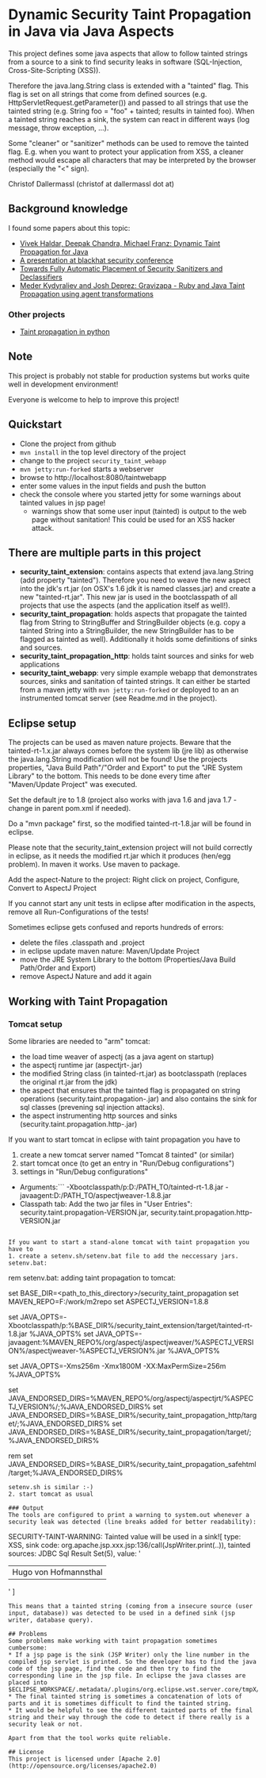 # Dynamic Security Taint Propagation in Java via Java Aspects

This project defines some java aspects that allow to follow tainted strings from a
source to a sink to find security leaks in software (SQL-Injection, Cross-Site-Scripting (XSS)).

Therefore the java.lang.String class is extended with a "tainted" flag. This flag is
set on all strings that come from defined sources (e.g. HttpServletRequest.getParameter())
and passed to all strings that use the tainted string (e.g. String foo = "foo" + tainted;
results in tainted foo). When a tainted string reaches a sink, the system can react in
different ways (log message, throw exception, ...).

Some "cleaner" or "sanitizer" methods can be used to remove the tainted flag. E.g. when
you want to protect your application from XSS, a cleaner method would escape all
characters that may be interpreted by the browser (especially the "<" sign).

Christof Dallermassl (christof at dallermassl dot at)

## Background knowledge

I found some papers about this topic:
* [Vivek Haldar, Deepak Chandra, Michael Franz: Dynamic Taint Propagation for Java](http://www.acsac.org/2005/papers/45.pdf)
* [A presentation at blackhat security conference](http://www.blackhat.com/presentations/bh-dc-08/Chess-West/Presentation/bh-dc-08-chess-west.pdf)
* [Towards Fully Automatic Placement of Security
Sanitizers and Declassifiers](http://research.microsoft.com/en-us/um/people/livshits/papers/tr/autosani_tr.pdf)
* [Meder Kydyraliev and Josh Deprez: Gravizapa - Ruby and Java Taint Propagation using agent transformations](http://conference.hitb.org/hitbsecconf2012kul/materials/D1T2%20-%20Meder%20Kydyraliev%20-%20Defibrilating%20Web%20Security.pdf)

### Other projects

* [Taint propagation in python](https://github.com/felixgr/pytaint/)

## Note
This project is probably not stable for production systems but works quite well in development environment!

Everyone is welcome to help to improve this project!

## Quickstart

* Clone the project from github
* ```mvn install``` in the top level directory of the project
* change to the project ```security_taint_webapp```
* ```mvn jetty:run-forked``` starts a webserver 
* browse to http://localhost:8080/taintwebapp
* enter some values in the input fields and push the button
* check the console where you started jetty for some warnings about tainted values in jsp page!
  * warnings show that some user input (tainted) is output to the web page without sanitation! This
    could be used for an XSS hacker attack.

## There are multiple parts in this project
* **security_taint_extension**: contains aspects that extend java.lang.String (add property
  "tainted"). Therefore you need to weave the new aspect into the jdk's rt.jar (on OSX's
  1.6 jdk it is named classes.jar) and create a new "tainted-rt.jar". This new jar is
  used in the bootclasspath of all projects that use the aspects (and the application
  itself as well!).
* **security_taint_propagation**: holds aspects that propagate the tainted flag from
  String to StringBuffer and StringBuilder objects (e.g. copy a tainted String into
  a StringBuilder, the new StringBuilder has to be flagged as tainted as well).
  Additionally it holds some definitions of sinks and sources.
* **security_taint_propagation_http**: holds taint sources and sinks for web applications
* **security_taint_webapp**: very simple example webapp that demonstrates sources, sinks
  and sanitation of tainted strings. It can either be started from a maven jetty with 
  ```mvn jetty:run-forked``` or deployed to an an instrumented tomcat
  server (see Readme.md in the project).

## Eclipse setup
The projects can be used as maven nature projects. Beware that the tainted-rt-1.x.jar
always comes before the system lib (jre lib) as otherwise the java.lang.String modification
will not be found! Use the projects properties, "Java Build Path"/"Order and Export" to put the
"JRE System Library" to the bottom. This needs to be done every time after "Maven/Update Project"
was executed.

Set the default jre to 1.8 (project also works with java 1.6 and java 1.7 - change in parent pom.xml if needed).

Do a "mvn package" first, so the modified tainted-rt-1.8.jar will be found in eclipse.

Please note that the security_taint_extension project will not build correctly in eclipse, as
it needs the modified rt.jar which it produces (hen/egg problem). In maven it works.
Use maven to package.

Add the aspect-Nature to the project: Right click on project, Configure, Convert to AspectJ Project

If you cannot start any unit tests in eclipse after modification in the aspects, remove all
Run-Configurations of the tests!

Sometimes eclipse gets confused and reports hundreds of errors:
* delete the files .classpath and .project
* in eclipse update maven nature: Maven/Update Project
* move the JRE System Library to the bottom (Properties/Java Build Path/Order and Export)
* remove AspectJ Nature and add it again

## Working with Taint Propagation

### Tomcat setup
Some libraries are needed to "arm" tomcat:
* the load time weaver of aspectj (as a java agent on startup)
* the aspectj runtime jar (aspectjrt-<version>.jar)
* the modified String class (in tainted-rt.jar) as bootclasspath (replaces the original rt.jar from the jdk)
* the aspect that ensures that the tainted flag is propagated on string operations (security.taint.propagation-<version>.jar) and also contains the sink for sql classes (prevening sql injection attacks).
* the aspect instrumenting http sources and sinks (security.taint.propagation.http-<version>.jar)

If you want to start tomcat in eclipse with taint propagation you have to
1. create a new tomcat server named "Tomcat 8 tainted" (or similar)
2. start tomcat once (to get an entry in "Run/Debug configurations")
3. settings in "Run/Debug configurations"
  * Arguments:```
-Xbootclasspath/p:D:/PATH_TO/tainted-rt-1.8.jar
-javaagent:D:/PATH_TO/aspectjweaver-1.8.8.jar
  * Classpath tab: Add the two jar files in "User Entries": security.taint.propagation-VERSION.jar, security.taint.propagation.http-VERSION.jar
```

If you want to start a stand-alone tomcat with taint propagation you have to
1. create a setenv.sh/setenv.bat file to add the neccessary jars.
setenv.bat:
```
rem setenv.bat: adding taint propagation to tomcat: 

set BASE_DIR=<path_to_this_directory>/security_taint_propagation
set MAVEN_REPO=F:/work/m2repo
set ASPECTJ_VERSION=1.8.8

set JAVA_OPTS=-Xbootclasspath/p:%BASE_DIR%/security_taint_extension/target/tainted-rt-1.8.jar %JAVA_OPTS%
set JAVA_OPTS=-javaagent:%MAVEN_REPO%/org/aspectj/aspectjweaver/%ASPECTJ_VERSION%/aspectjweaver-%ASPECTJ_VERSION%.jar %JAVA_OPTS%

set JAVA_OPTS=-Xms256m -Xmx1800M -XX:MaxPermSize=256m %JAVA_OPTS%

set JAVA_ENDORSED_DIRS=%MAVEN_REPO%/org/aspectj/aspectjrt/%ASPECTJ_VERSION%/;%JAVA_ENDORSED_DIRS%
set JAVA_ENDORSED_DIRS=%BASE_DIR%/security_taint_propagation_http/target/;%JAVA_ENDORSED_DIRS%
set JAVA_ENDORSED_DIRS=%BASE_DIR%/security_taint_propagation/target/;%JAVA_ENDORSED_DIRS%

rem set JAVA_ENDORSED_DIRS=%BASE_DIR%/security_taint_propagation_safehtml/target;%JAVA_ENDORSED_DIRS%
```
setenv.sh is similar :-)
2. start tomcat as usual

### Output
The tools are configured to print a warning to system.out whenever a security leak was detected (line breaks added for better readability):
```
SECURITY-TAINT-WARNING: Tainted value will be used in a sink![
  type: XSS, sink code: org.apache.jsp.xxx.jsp:136/call(JspWriter.print(..)),
  tainted sources: JDBC Sql Result Set(5),
  value: '<TABLE><tr><td>Hugo von Hofmannsthal</td></tr></TABLE>'
]
```
This means that a tainted string (coming from a insecure source (user input, database)) was detected to be used in a defined sink (jsp writer, database query).

## Problems
Some problems make working with taint propagation sometimes cumbersome:
* If a jsp page is the sink (JSP Writer) only the line number in the compiled jsp servlet is printed. So the developer has to find the java code of the jsp page, find the code and then try to find the corresponding line in the jsp file. In eclipse the java classes are placed into $ECLIPSE_WORKSPACE/.metadata/.plugins/org.eclipse.wst.server.core/tmpX/work/Catalina/localhost/$WEBAPPNAME/org/apache/jsp
* The final tainted string is sometimes a concatenation of lots of parts and it is sometimes difficult to find the tainted string.
* It would be helpful to see the different tainted parts of the final string and their way through the code to detect if there really is a security leak or not.

Apart from that the tool works quite reliable.

## License
This project is licensed under [Apache 2.0](http://opensource.org/licenses/apache2.0)
